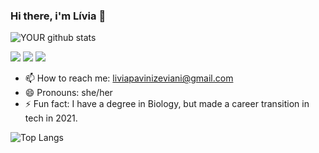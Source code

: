 ### Hi there, i'm Lívia :octopus:

<!--
**liviazeviani/liviazeviani** is a ✨ _special_ ✨ repository because its `README.md` (this file) appears on your GitHub profile.-->




![YOUR github stats](https://github-readme-stats.vercel.app/api?username=liviazeviani)

[<img src="https://img.shields.io/badge/linkedin-%230077B5.svg?&style=for-the-badge&logo=linkedin&logoColor=white" />](https://www.linkedin.com/in/livia-zeviani/) 
[<img src="https://img.shields.io/badge/medium-%2312100E.svg?&style=for-the-badge&logo=medium&logoColor=white" />](https://medium.com/@liviazeviani)
[<img src="https://img.shields.io/badge/-Hackerrank-2EC866?style=for-the-badge&logo=HackerRank&logoColor=white" />](https://www.hackerrank.com/liviapavinizevi1)


- 📫 How to reach me: liviapavinizeviani@gmail.com
- 😄 Pronouns: she/her
- ⚡ Fun fact: I have a degree in Biology, but made a career transition in tech in 2021.

 ![Top Langs](https://github-readme-stats.vercel.app/api/top-langs/?username=liviazeviani&theme=tokyonight)

